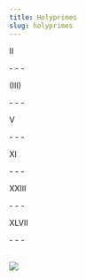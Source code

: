 ```yaml
---
title: Holyprimes
slug: holyprimes
---
```


<p class="prime">II</p>
- - -
<p class="prime">(III)</p>
- - -
<p class="prime" title="3+2">V</p>
- - -
<p class="prime" title="3²+2">XI</p>
- - -
<p class="prime" title="3³-2²">XXIII</p>
- - -
<p class="prime" title="3²+(3x2)+2³⁺²">XLVII</p>
- - -

<br><img src="/image/00101.sm.png">
